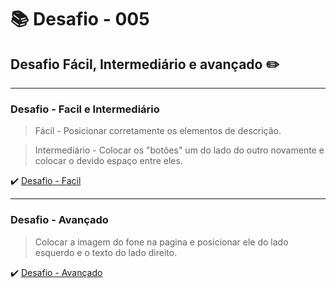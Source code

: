 # :books: Desafio - 005

## Desafio Fácil, Intermediário e avançado :pencil2:

---

### Desafio - Facil e Intermediário

> Fácil - Posicionar corretamente os elementos de descrição.

> Intermediário - Colocar os "botões" um do lado do outro novamente e colocar o devido espaço entre eles.

:heavy_check_mark: [Desafio - Facil](https://github.com/milafrn/loja-fone/commit/fef7f9296dde6db905f89afae6295ecc2f80842f)

---

### Desafio - Avançado

> Colocar a imagem do fone na pagina e posicionar ele do lado esquerdo e o texto do lado direito.

:heavy_check_mark: [Desafio - Avançado](https://github.com/milafrn/loja-fone/commit/bc8361cfe8ea3100928402bb59c4dc2fef06614e)
